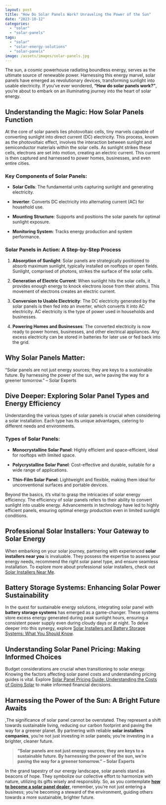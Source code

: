 ```yaml
---
layout: post
title: "How Do Solar Panels Work? Unraveling the Power of the Sun"
date: "2023-10-12"
categories: 
  - "solar"
  - "solar-panels"
tags: 
  - "solar"
  - "solar-energy-solutions"
  - "solar-panels"
image: /assets/images/solar-panels.jpg
---
```


The sun, a cosmic powerhouse radiating boundless energy, serves as the ultimate source of renewable power. Harnessing this energy marvel, solar panels have emerged as revolutionary devices, transforming sunlight into usable electricity. If you’ve ever wondered, **“How do solar panels work?”**, you’re about to embark on an illuminating journey into the heart of solar energy.

## **Understanding the Magic: How Solar Panels Function**

At the core of solar panels lies photovoltaic cells, tiny marvels capable of converting sunlight into direct current (DC) electricity. This process, known as the photovoltaic effect, involves the interaction between sunlight and semiconductor materials within the solar cells. As sunlight strikes these cells, electrons are set into motion, creating an electric current. This current is then captured and harnessed to power homes, businesses, and even entire cities.

### **Key Components of Solar Panels:**

- **Solar Cells**: The fundamental units capturing sunlight and generating electricity.

- **Inverter**: Converts DC electricity into alternating current (AC) for household use.

- **Mounting Structure**: Supports and positions the solar panels for optimal sunlight exposure.

- **Monitoring System**: Tracks energy production and system performance.

### **Solar Panels in Action: A Step-by-Step Process**

1. **Absorption of Sunlight**: Solar panels are strategically positioned to absorb maximum sunlight, typically installed on rooftops or open fields. Sunlight, comprised of photons, strikes the surface of the solar cells.

3. **Generation of Electric Current**: When sunlight hits the solar cells, it provides enough energy to knock electrons loose from their atoms. This movement of electrons creates an electric current.

5. **Conversion to Usable Electricity**: The DC electricity generated by the solar panels is then fed into an inverter, which converts it into AC electricity. AC electricity is the type of power used in households and businesses.

7. **Powering Homes and Businesses**: The converted electricity is now ready to power homes, businesses, and other electrical appliances. Any excess electricity can be stored in batteries for later use or fed back into the grid.

## **Why Solar Panels Matter:**

“Solar panels are not just energy sources; they are keys to a sustainable future. By harnessing the power of the sun, we’re paving the way for a greener tomorrow.” – Solar Experts

## **Dive Deeper: Exploring Solar Panel Types and Energy Efficiency**

Understanding the various types of solar panels is crucial when considering a solar installation. Each type has its unique advantages, catering to different needs and environments.

### **Types of Solar Panels:**

- **Monocrystalline Solar Panel**: Highly efficient and space-efficient, ideal for rooftops with limited space.

- **Polycrystalline Solar Panel**: Cost-effective and durable, suitable for a wide range of applications.

- **Thin-Film Solar Panel**: Lightweight and flexible, making them ideal for unconventional surfaces and portable devices.

Beyond the basics, it’s vital to grasp the intricacies of solar energy efficiency. The efficiency of solar panels refers to their ability to convert sunlight into usable energy. Advancements in technology have led to highly efficient panels, ensuring optimal energy production even in limited sunlight conditions.

## **Professional Solar Installers: Your Gateway to Solar Energy**

When embarking on your solar journey, partnering with experienced **solar installers near you** is invaluable. They possess the expertise to assess your energy needs, recommend the right solar panel type, and ensure seamless installation. To explore more about professional solar installers, check out [Solar Installers Near Me](/professional-solar-installers/).

## **Battery Storage Systems: Enhancing Solar Power Sustainability**

In the quest for sustainable energy solutions, integrating solar panel with **battery storage systems** has emerged as a game-changer. These systems store excess energy generated during peak sunlight hours, ensuring a consistent power supply even during cloudy days or at night. To delve deeper into this synergy, explore [Solar Installers and Battery Storage Systems: What You Should Know](/solar-installers-and-battery-storage-systems-what-you-should-know/).

## **Understanding Solar Panel Pricing: Making Informed Choices**

Budget considerations are crucial when transitioning to solar energy. Knowing the factors affecting solar panel costs and understanding pricing guides is vital. Explore [Solar Panel Pricing Guide: Understanding the Costs of Going Solar](/solar-panel-pricing-guide-understanding-the-costs-of-going-solar/) to make informed financial decisions.

## **Harnessing the Power of the Sun: A Bright Future Awaits**

,The significance of solar panel cannot be overstated. They represent a shift towards sustainable living, reducing our carbon footprint and paving the way for a greener planet. By partnering with reliable **solar installers companies**, you’re not just investing in solar panels; you’re investing in a brighter, cleaner future.

> **“Solar panels are not just energy sources; they are keys to a sustainable future. By harnessing the power of the sun, we’re paving the way for a greener tomorrow.” – Solar Experts**

In the grand tapestry of our energy landscape, solar panels stand as beacons of hope. They symbolize our collective effort to harmonize with nature, utilizing its gifts wisely and responsibly. So, as you contemplate **[how to become a solar panel dealer](https://www.jnadealerprogram.com/blog/how-to-become-a-solar-panel-dealer-illuminating-the-path-to-success/)**, remember, you’re not just entering a business; you’re becoming a steward of the environment, guiding others towards a more sustainable, brighter future.
